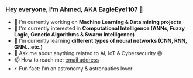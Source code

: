 ### Hey everyone, I'm Ahmed, AKA EagleEye1107 👋

- 🔭 I’m currently working on **Machine Learning & Data mining projects**
- 🤔 I'm currently interested in **Computational Intelligence (ANNs, Fuzzy Logic, Genetic Algorithms & Swarm Intelligence)**
- 🌱 I’m currently learning **different types of neural networks (CNN, RNN, GNN...etc.)**
- 💬 Ask me about anything related to AI, IoT & Cybersecurity 😄
- 📫 How to reach me: [email address](a.baahmed@esi-sba.dz)
- ⚡ Fun fact: I'm an astronomy & astronautics lover

<!--
**EagleEye1107/EagleEye1107** is a ✨ _special_ ✨ repository because its `README.md` (this file) appears on your GitHub profile.

Here are some ideas to get you started:

- 🔭 I’m currently working on ...
- 🌱 I’m currently learning ...
- 👯 I’m looking to collaborate on ...
- 🤔 I’m looking for help with ...
- 💬 Ask me about ...
- 📫 How to reach me: ...
- 😄 Pronouns: ...
- ⚡ Fun fact: ...
-->
